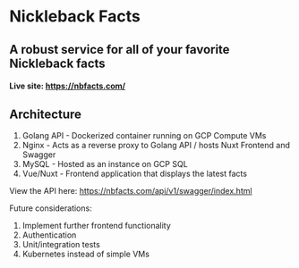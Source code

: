 # Nickleback Facts
## A robust service for all of your favorite Nickleback facts

#### Live site: https://nbfacts.com/

## Architecture
1. Golang API - Dockerized container running on GCP Compute VMs
2. Nginx - Acts as a reverse proxy to Golang API / hosts Nuxt Frontend and Swagger
3. MySQL - Hosted as an instance on GCP SQL
3. Vue/Nuxt - Frontend application that displays the latest facts

View the API here: https://nbfacts.com/api/v1/swagger/index.html

Future considerations:
1. Implement further frontend functionality 
2. Authentication
3. Unit/integration tests
4. Kubernetes instead of simple VMs

